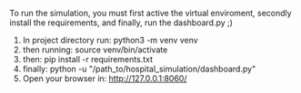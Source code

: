 To run the simulation, you must first active the virtual enviroment, secondly install the requirements, and finally, run the dashboard.py ;)

1. In project directory run: 
   python3 -m venv venv
2. then running:
   source venv/bin/activate 
3. then:
  pip install -r requirements.txt
4. finally:
   python -u "/path_to/hospital_simulation/dashboard.py"
5. Open your browser in:
  http://127.0.0.1:8060/
